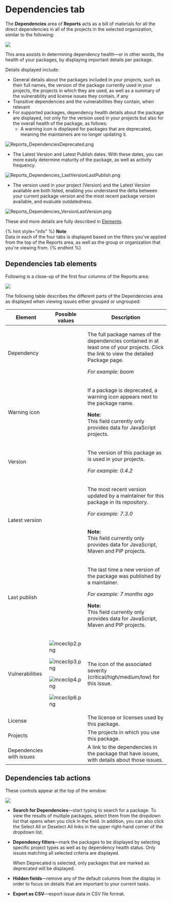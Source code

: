 # Dependencies tab

The **Dependencies** area of **Reports** acts as a bill of materials for all the direct dependencies in all of the projects in the selected organization, similar to the following:

![](../../.gitbook/assets/dependencies-tab.png)

This area assists in determining dependency health—or in other words, the health of your packages, by displaying important details per package.

Details displayed include:

* General details about the packages included in your projects, such as their full names, the version of the package currently used in your projects, the projects in which they are used, as well as a summary of the vulnerability and license issues they contain, if any
* Transitive dependencies and the vulnerabilities they contain, when relevant
* For supported packages, dependency health details about the package are displayed, not only for the version used in your projects but also for the overall health of the package, as follows:
  * A warning icon is displayed for packages that are deprecated, meaning the maintainers are no longer updating it.

![Reports\_DependenciesDeprecated.png](../../.gitbook/assets/uuid-11be17d2-361f-7354-3c87-535f46cd2324-en.png)

* The Latest Version and Latest Publish dates. With these dates, you can more easily determine maturity of the package, as well as activity frequency.

![Reports\_Dependencies\_LastVersionLastPublish.png](../../.gitbook/assets/uuid-a1fa7b20-b64d-6aa6-72be-54477241b434-en.png)

* The version used in your project (Version) and the Latest Version available are both listed, enabling you understand the delta between your current package version and the most recent package version available, and evaluate outdatedness.

![Reports\_Dependencies\_VersionLastVersion.png](../../.gitbook/assets/uuid-095a82e8-5858-4247-78a5-da9e80d3e291-en.png)

These and more details are fully described in [Elements](dependencies-tab.md).

{% hint style="info" %}
**Note**\
Data in each of the four tabs is displayed based on the filters you've applied from the top of the Reports area, as well as the group or organization that you're viewing from.
{% endhint %}

## Dependencies tab elements

Following is a close-up of the first four columns of the Reports area:

![](../../.gitbook/assets/uuid-6ed50791-bb66-c746-ab11-d7edfcacdd4d-en.png)

The following table describes the different parts of the Dependencies area as displayed when viewing issues either grouped or ungrouped:

| **Element**              | **Possible values**                                                                                                                                                                                                                                                                                                                                                                                                                                                                 | **Description**                                                                                                                                                                                                                                  |
| ------------------------ | ----------------------------------------------------------------------------------------------------------------------------------------------------------------------------------------------------------------------------------------------------------------------------------------------------------------------------------------------------------------------------------------------------------------------------------------------------------------------------------- | ------------------------------------------------------------------------------------------------------------------------------------------------------------------------------------------------------------------------------------------------ |
| Dependency               |                                                                                                                                                                                                                                                                                                                                                                                                                                                                                     | <p>The full package names of the dependencies contained in at least one of your projects. Click the link to view the detailed Package page.</p><p><em>For example: boom</em></p>                                                                 |
| Warning icon             |                                                                                                                                                                                                                                                                                                                                                                                                                                                                                     | <p>If a package is deprecated, a warning icon appears next to the package name.<br></p><p><strong>Note:</strong><br>This field currently only provides data for JavaScript projects.</p>                                                         |
| Version                  |                                                                                                                                                                                                                                                                                                                                                                                                                                                                                     | <p>The version of this package as is used in your projects.</p><p><em>For example: 0.4.2</em></p>                                                                                                                                                |
| Latest version           |                                                                                                                                                                                                                                                                                                                                                                                                                                                                                     | <p>The most recent version updated by a maintainer for this package in its repository.</p><p><em>For example: 7.3.0</em></p><p><br><strong>Note:</strong><br>This field currently only provides data for JavaScript, Maven and PIP projects.</p> |
| Last publish             |                                                                                                                                                                                                                                                                                                                                                                                                                                                                                     | <p>The last time a new version of the package was published by a maintainer.</p><p><em>For example: 7 months ago</em><br></p><p><strong>Note:</strong><br>This field currently only provides data for JavaScript, Maven and PIP projects.</p>    |
| Vulnerabilities          | <p><img src="../../.gitbook/assets/mceclip2-7-.png" alt="mceclip2.png"></p><p><img src="../../.gitbook/assets/mceclip3-3-.png" alt="mceclip3.png"></p><p><img src="../../.gitbook/assets/mceclip4 (2) (1) (1) (4) (5) (5) (3) (1) (1) (1) (1) (1) (1) (1) (1) (1) (1) (1) (1) (1) (1) (1) (16).png" alt="mceclip4.png"></p><p><img src="../../.gitbook/assets/mceclip6 (4) (5) (5) (5) (2) (1) (1) (1) (1) (1) (1) (1) (1) (1) (1) (1) (1) (1) (1) (6).png" alt="mceclip6.png"></p> | The icon of the associated severity (critical/high/medium/low) for this issue.                                                                                                                                                                   |
| License                  |                                                                                                                                                                                                                                                                                                                                                                                                                                                                                     | The license or licenses used by this package.                                                                                                                                                                                                    |
| Projects                 |                                                                                                                                                                                                                                                                                                                                                                                                                                                                                     | The projects in which you use this package.                                                                                                                                                                                                      |
| Dependencies with issues |                                                                                                                                                                                                                                                                                                                                                                                                                                                                                     | A link to the dependencies in the package that have issues, with details about those issues.                                                                                                                                                     |

## Dependencies tab actions

These controls appear at the top of the window:

![](../../.gitbook/assets/mceclip7.png)

* **Search for Dependencies**—start typing to search for a package. To view the results of multiple packages, select them from the dropdown list that opens when you click in the field. In addition, you can also click the Select All or Deselect All links in the upper right-hand corner of the dropdown list.
*   **Dependency filters**—mark the packages to be displayed by selecting specific project types as well as by dependency health status. Only issues matching all selected criteria are displayed.

    When Deprecated is selected, only packages that are marked as deprecated will be displayed.
* **Hidden fields**—remove any of the default columns from the display in order to focus on details that are important to your current tasks.
* **Export as CSV**—export issue data in CSV file format.
